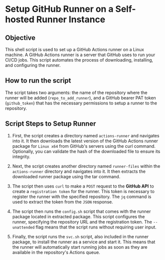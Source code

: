 # Setup GitHub Runner on a Self-hosted Runner Instance

## Objective
This shell script is used to set up a GitHub Actions runner on a Linux machine. A GitHub Actions runner is a server that GitHub uses to run your CI/CD jobs. This script automates the process of downloading, installing, and configuring the runner.

## How to run the script
The script takes two arguments: the name of the repository where the runner will be added (`repo_to_add_runner`), and a GitHub bearer PAT token (`github_token`) that has the necessary permissions to setup a runner to the repository.

## Script Steps to Setup Runner

1. First, the script creates a directory named `actions-runner` and navigates into it. It then downloads the latest version of the GitHub Actions runner package for `Linux x64` from GitHub's servers using the curl command.
Optionally, you can validate the hash of the downloaded file to ensure its integrity. 

2. Next, the script creates another directory named `runner-files` within the `actions-runner` directory and navigates into it. It then extracts the downloaded runner package using the tar command.

3. The script then uses `curl` to make a `POST` request to the __GitHub API__ to create a `registration token` for the runner. This token is necessary to register the runner with the specified repository. The `jq` command is used to extract the token from the `JSON` response.

4. The script then runs the `config.sh` script that comes with the runner package located in extracted package. This script configures the runner, specifying the repository URL and the registration token. The `--unattended` flag means that the script runs without requiring user input.

5. Finally, the script runs the `svc.sh` script, also included in the runner package, to install the runner as a service and start it. This means that the runner will automatically start running jobs as soon as they are available in the repository's Actions queue.
